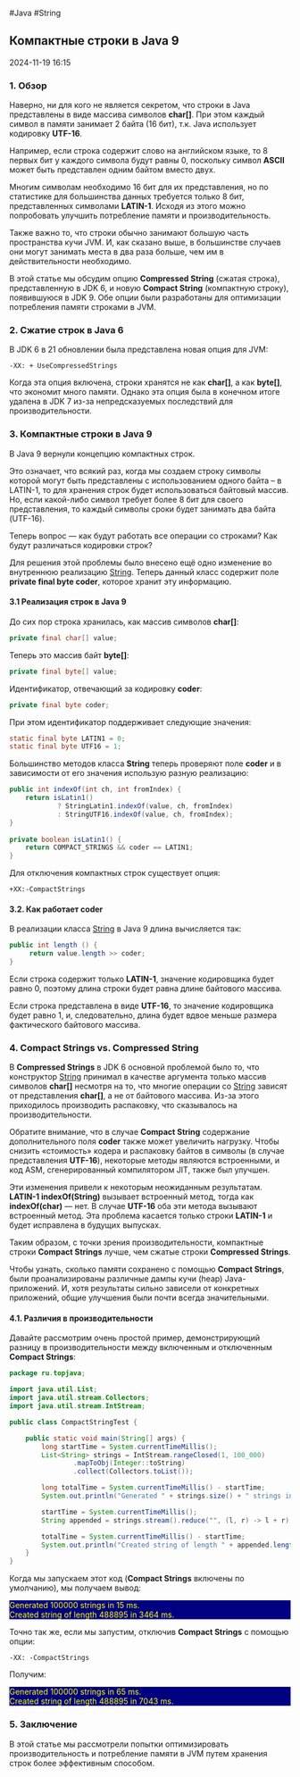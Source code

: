 #Java #String 

## Компактные строки в Java 9

2024-11-19 16:15

### 1. Обзор

Наверно, ни для кого не является секретом, что строки в Java представлены в виде массива символов **char[]**. При этом каждый символ в памяти занимает 2 байта (16 бит), т.к. Java использует кодировку **UTF-16**.  

Например, если строка содержит слово на английском языке, то 8 первых бит у каждого символа будут равны 0, поскольку символ **ASCII** может быть представлен одним байтом вместо двух.  

Многим символам необходимо 16 бит для их представления, но по статистике для большинства данных требуется только 8 бит, представленных символами **LATIN-1**. Исходя из этого можно попробовать улучшить потребление памяти и производительность.  

Также важно то, что строки обычно занимают большую часть пространства кучи JVM. И, как сказано выше, в большинстве случаев они могут занимать места в два раза больше, чем им в действительности необходимо.  

В этой статье мы обсудим опцию **Compressed String** (сжатая строка), представленную в JDK 6, и новую **Compact String** (компактную строку), появившуюся в JDK 9. Обе опции были разработаны для оптимизации потребления памяти строками в JVM.

### 2. Сжатие строк в Java 6

В JDK 6 в 21 обновлении была представлена новая опция для JVM:

```
-XX: + UseCompressedStrings
```

Когда эта опция включена, строки хранятся не как **char[]**, а как **byte[]**, что экономит много памяти. Однако эта опция была в конечном итоге удалена в JDK 7 из-за непредсказуемых последствий для производительности.

### 3. Компактные строки в Java 9

В Java 9 вернули концепцию компактных строк.  

Это означает, что всякий раз, когда мы создаем строку символы которой могут быть представлены с использованием одного байта – в LATIN-1, то для хранения строк будет использоваться байтовый массив. Но, если какой-либо символ требует более 8 бит для своего представления, то каждый символы сроки будет занимать два байта (UTF-16).  

Теперь вопрос — как будут работать все операции со строками? Как будут различаться кодировки строк?  

Для решения этой проблемы было внесено ещё одно изменение во внутреннюю реализацию [String](String). Теперь данный класс содержит поле **private final byte coder**, которое хранит эту информацию.

#### 3.1 Реализация строк в Java 9

До сих пор строка хранилась, как массив символов **char[]**:

```java
private final char[] value;
```

Теперь это массив байт **byte[]**:

```java
private final byte[] value;
```

Идентификатор, отвечающий за кодировку **coder**:

```java
private final byte coder;
```

При этом идентификатор поддерживает следующие значения:

```java
static final byte LATIN1 = 0;
static final byte UTF16 = 1;
```

Большинство методов класса **String** теперь проверяют поле **coder** и в зависимости от его значения использую разную реализацию:

```java
public int indexOf(int ch, int fromIndex) {
    return isLatin1()
            ? StringLatin1.indexOf(value, ch, fromIndex)
            : StringUTF16.indexOf(value, ch, fromIndex);
} 
 
private boolean isLatin1() {
    return COMPACT_STRINGS && coder == LATIN1;
}
```

Для отключения компактных строк существует опция:

```
+XX:-CompactStrings
```

#### 3.2. Как работает coder

В реализации класса [String](String) в Java 9 длина вычисляется так:

```java
public int length () {
     return value.length >> coder;
}
```

Если строка содержит только **LATIN-1**, значение кодировщика будет равно 0, поэтому длина строки будет равна длине байтового массива.  

Если строка представлена в виде **UTF-16**, то значение кодировщика будет равно 1, и, следовательно, длина будет вдвое меньше размера фактического байтового массива.

### 4. Compact Strings vs. Compressed String

В **Compressed Strings** в JDK 6 основной проблемой было то, что конструктор [String](String) принимал в качестве аргумента только массив символов **char[]** несмотря на то, что многие операции со [String](String) зависят от представления **char[]**, а не от байтового массива. Из-за этого приходилось производить распаковку, что сказывалось на производительности.  

Обратите внимание, что в случае **Compact String** содержание дополнительного поля **coder** также может увеличить нагрузку. Чтобы снизить «стоимость» кодера и распаковку байтов в символы (в случае представления **UTF-16**), некоторые методы являются встроенными, и код ASM, сгенерированный компилятором JIT, также был улучшен.

Эти изменения привели к некоторым неожиданным результатам. **LATIN-1 indexOf(String)** вызывает встроенный метод, тогда как **indexOf(char)** — нет. В случае **UTF-16** оба эти метода вызывают встроенный метод. Эта проблема касается только строки **LATIN-1** и будет исправлена в будущих выпусках.  

Таким образом, с точки зрения производительности, компактные строки **Compact Strings** лучше, чем сжатые строки **Compressed Strings**.  

Чтобы узнать, сколько памяти сохранено с помощью **Compact Strings**, были проанализированы различные дампы кучи (heap) Java-приложений. И, хотя результаты сильно зависели от конкретных приложений, общие улучшения были почти всегда значительными.

#### 4.1. Различия в производительности

Давайте рассмотрим очень простой пример, демонстрирующий разницу в производительности между включенным и отключенным **Compact Strings**:

```java
package ru.topjava;

import java.util.List;
import java.util.stream.Collectors;
import java.util.stream.IntStream;

public class CompactStringTest {

    public static void main(String[] args) {
        long startTime = System.currentTimeMillis();
        List<String> strings = IntStream.rangeClosed(1, 100_000)
                .mapToObj(Integer::toString)
                .collect(Collectors.toList());

        long totalTime = System.currentTimeMillis() - startTime;
        System.out.println("Generated " + strings.size() + " strings in " + totalTime + " ms.");

        startTime = System.currentTimeMillis();
        String appended = strings.stream().reduce("", (l, r) -> l + r);

        totalTime = System.currentTimeMillis() - startTime;
        System.out.println("Created string of length " + appended.length() + " in " + totalTime + " ms.");
    }
}
```

Когда мы запускаем этот код (**Compact Strings** включены по умолчанию), мы получаем вывод:
<p style="background-color: navy; color: yellow">
Generated  100000  strings in  15 ms.<br>
Created string of length 488895 in 3464 ms.</p>

Точно так же, если мы запустим, отключив **Compact Strings** с помощью опции:

```
-XX: -CompactStrings
```

Получим:
<p style="background-color: navy; color: yellow">
Generated  100000  strings in  65 ms.<br>
Created string of length 488895 in 7043 ms.</p>

### 5. Заключение

В этой статье мы рассмотрели попытки оптимизировать производительность и потребление памяти в JVM путем хранения строк более эффективным способом.